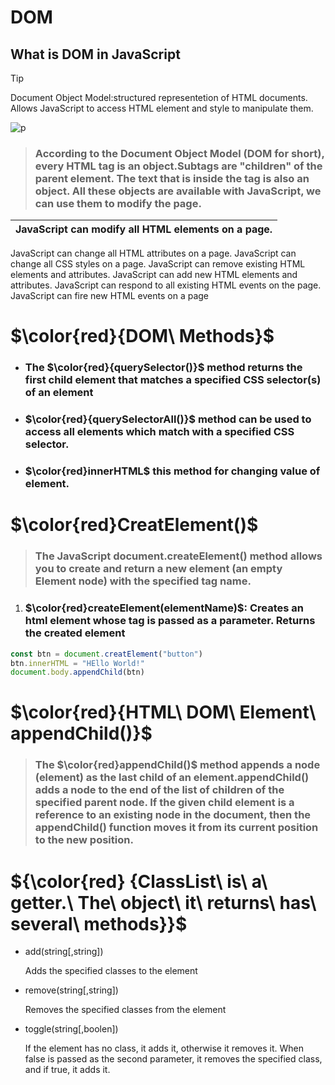 # DOM
## What is DOM in JavaScript
> [!TIP]
> Document Object Model:structured representetion of HTML documents. Allows JavaScript to access HTML element and style to manipulate them.

![p](https://www.fatalerrors.org/images/blog/7e1369c325180da7c0cccf274a83363c.jpg)

> ### According to the Document Object Model (DOM for short), every HTML tag is an object.Subtags are "children" of the parent element. The text that is inside the tag is also an object. All these objects are available with JavaScript, we can use them to modify the page.

|JavaScript can modify all HTML elements on a page.|
|--------------------------------------------------|
JavaScript can change all HTML attributes on a page.
JavaScript can change all CSS styles on a page.
JavaScript can remove existing HTML elements and attributes.
JavaScript can add new HTML elements and attributes.
JavaScript can respond to all existing HTML events on the page.
JavaScript can fire new HTML events on a page

# $\color{red}{DOM\ Methods}$
* ### The $\color{red}{querySelector()}$ method returns the first child element that matches a specified CSS selector(s) of an element

* ### $\color{red}{querySelectorAll()}$ method can be used to access all elements which match with a specified CSS selector.

* ### $\color{red}innerHTML$ this method for changing value of element.

# $\color{red}CreatElement()$
> ### The JavaScript document.createElement() method allows you to create and return a new element (an empty Element node) with the specified tag name.

1. ### $\color{red}createElement(elementName)$: Creates an html element whose tag is passed as a parameter. Returns the created element
```JavaScript
const btn = document.creatElement("button")
btn.innerHTML = "HEllo World!"
document.body.appendChild(btn)
```

# $\color{red}{HTML\ DOM\ Element\ appendChild()}$
> ### The $\color{red}appendChild()$ method appends a node (element) as the last child of an element.appendChild() adds a node to the end of the list of children of the specified parent node. If the given child element is a reference to an existing node in the document, then the appendChild() function moves it from its current position to the new position.

# ${\color{red} {ClassList\ is\ a\ getter.\ The\ object\ it\ returns\ has\ several\ methods}}$
* add(string[,string])

    Adds the specified classes to the element

* remove(string[,string])

    Removes the specified classes from the element

* toggle(string[,boolen])

    If the element has no class, it adds it, otherwise it removes it. When false is passed as the second parameter, it removes the specified class, and if true, it adds it.
